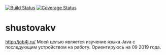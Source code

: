 [![Build Status](https://travis-ci.org/Spirka/shustovakv.svg?branch=master)](https://travis-ci.org/Spirka/shustovakv)
[![Coverage Status](https://codecov.io/gh/Spirka/shustovakv/branch/master/graph/badge.svg)](https://codecov.io/gh/Spirka/shustovakv)

# shustovakv
http://job4j.ru/
Моей целью является изучение языка Java с последующим устройством на работу.
Ориентируюсь на 09 2019 года.
